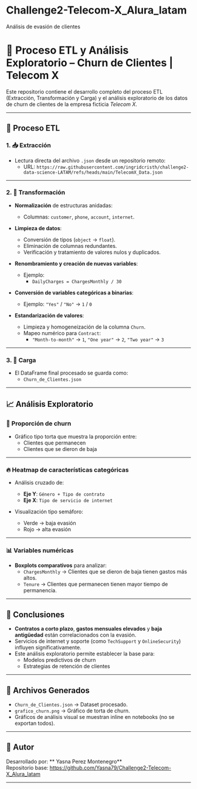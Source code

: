 # Challenge2-Telecom-X_Alura_latam
Análisis de evasión de clientes

# 🧾 Proceso ETL y Análisis Exploratorio – Churn de Clientes | Telecom X

Este repositorio contiene el desarrollo completo del proceso ETL (Extracción, Transformación y Carga) y el análisis exploratorio de los datos de churn de clientes de la empresa ficticia *Telecom X*.

---

## 🔄 Proceso ETL

### 1. 📥 Extracción

- Lectura directa del archivo `.json` desde un repositorio remoto:
  - URL: `https://raw.githubusercontent.com/ingridcristh/challenge2-data-science-LATAM/refs/heads/main/TelecomX_Data.json`

---

### 2. 🧹 Transformación

- **Normalización** de estructuras anidadas:
  - Columnas: `customer`, `phone`, `account`, `internet`.

- **Limpieza de datos**:
  - Conversión de tipos (`object` → `float`).
  - Eliminación de columnas redundantes.
  - Verificación y tratamiento de valores nulos y duplicados.

- **Renombramiento y creación de nuevas variables**:
  - Ejemplo:  
    - `DailyCharges = ChargesMonthly / 30`

- **Conversión de variables categóricas a binarias**:
  - Ejemplo: `"Yes"` / `"No"` → `1` / `0`

- **Estandarización de valores**:
  - Limpieza y homogeneización de la columna `Churn`.
  - Mapeo numérico para `Contract`:  
    - `"Month-to-month"` → `1`, `"One year"` → `2`, `"Two year"` → `3`

---

### 3. 💾 Carga

- El DataFrame final procesado se guarda como:
  - `Churn_de_Clientes.json`

---

## 📈 Análisis Exploratorio

### 🔘 Proporción de churn

- Gráfico tipo torta que muestra la proporción entre:
  - Clientes que permanecen
  - Clientes que se dieron de baja

---

### 🔥 Heatmap de características categóricas

- Análisis cruzado de:
  - **Eje Y**: `Género + Tipo de contrato`
  - **Eje X**: `Tipo de servicio de internet`

- Visualización tipo semáforo:
  - Verde → baja evasión
  - Rojo → alta evasión

---

### 📊 Variables numéricas

- **Boxplots comparativos** para analizar:
  - `ChargesMonthly` → Clientes que se dieron de baja tienen gastos más altos.
  - `Tenure` → Clientes que permanecen tienen mayor tiempo de permanencia.

---

## 📌 Conclusiones

- **Contratos a corto plazo**, **gastos mensuales elevados** y **baja antigüedad** están correlacionados con la evasión.
- Servicios de internet y soporte (como `TechSupport` y `OnlineSecurity`) influyen significativamente.
- Este análisis exploratorio permite establecer la base para:
  - Modelos predictivos de churn
  - Estrategias de retención de clientes

---

## 📁 Archivos Generados

- `Churn_de_Clientes.json` → Dataset procesado.
- `grafico_churn.png` → Gráfico de torta de churn.
- Gráficos de análisis visual se muestran inline en notebooks (no se exportan todos).

---

## 📌 Autor

Desarrollado por: ** Yasna Perez Montenegro**  
Repositorio base: https://github.com/Yasna79/Challenge2-Telecom-X_Alura_latam

---
